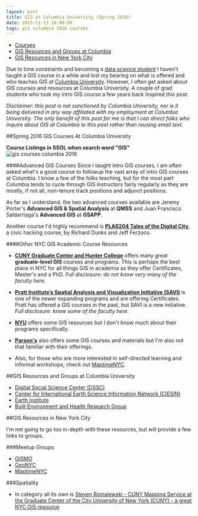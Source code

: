 ```yaml
---
layout: post
title: GIS at Columbia University (Spring 2016)
date: 2015-11-13 16:00:00
tags: gis columbia 2016 courses
---
```



* [Courses](#courses)
* [GIS Resources and Groups at Columbia](#resources)
* [GIS Resources in New York City](#nycgis)

Due to time constraints and becoming a [data science student](http://datascience.columbia.edu/) I haven't taught a GIS course in a while and lost my bearing on what is offered and who teaches GIS at [Columbia University](http://www.columbia.edu/). However, I often get asked about GIS courses and resources at Columbia University. A couple of grad students who took my intro GIS course a few years back inspired this post. 

*Disclaimer: this post is not sanctioned by Columbia University, nor is it being delivered in any way affiliated with my employment at Columbia University. The only benefit of this post for me is that I can direct folks who inquire about GIS at Columbia to this post rather than reusing email text.*

<a name="courses"></a>

##Spring 2016 GIS Courses At Columbia University

**Course Listings in SSOL when search word "GIS"**
![gis courses columbia 2016](https://raw.githubusercontent.com/nygeog/nygeog.github.com/master/_posts/img/gis-columbia-courses-2016.png)



####Advanced GIS Courses
Since I taught intro GIS courses, I am often asked what's a good course to followup the vast array of intro GIS courses at Columbia. I know a few of the folks teaching, but for the most part Columbia tends to cycle through GIS instructors fairly regularly as they are mostly, if not all, non-tenure track positions and adjunct positions. 

As far as I understand, the two advanced courses available are Jeremy Porter's **Advanced GIS & Spatial Analysis** at **QMSS** and Juan Francisco Saldarriaga's **Advanced GIS** at **GSAPP**. 

Another course I'd highly recommend is **[PLA6204 Tales of the Digital City](http://www.columbia.edu/cu/arch/courses/spring2016/#/)**, a civic hacking course, by Richard Dunks and Jeff Ferzoco.

####Other NYC GIS Academic Course Resources
* **[CUNY Graduate Center and Hunter College](http://www.geo.hunter.cuny.edu/)** offers many great **graduate-level GIS** courses and programs. This is perhaps the best place in NYC for all things GIS in academia as they offer Certificates, Master's and a PhD. *Full disclosure: do not know very many of the faculty here.*

* **[Pratt Institute’s Spatial Analysis and Visualization Initiative (SAVI)](https://www.pratt.edu/pratt-research-and-centers/spatial-analysis-visualization-initiative/)** is one of the newer expanding programs and are offering Certificates. Pratt has offered a GIS courses in the past, but SAVI is a new initiative. *Full disclosure: know some of the faculty here.*

* **[NYU](http://guides.nyu.edu/c.php?g=276822&p=1846136)** offers some GIS resources but I don't know much about their programs specifically.

* **[Parson's](http://piim.newschool.edu/research/geospatial-visualization)** also offers some GIS courses and materials but I'm also not that familiar with their offerings.

* Also, for those who are more interested in self-directed learning and informal workshops, check out [MaptimeNYC](http://www.meetup.com/Maptime-NYC/). 

<a name="resources"></a>

##GIS Resources and Groups at Columbia University

* [Digital Social Science Center (DSSC)](http://library.columbia.edu/locations/dssc/data.html)
* [Center for International Earth Science Information Network (CIESIN)](http://www.ciesin.org/gisservicecenter/)
* [Earth Institute](http://www.earthinstitute.columbia.edu/)
* [Built Environment and Health Research Group](http://beh.columbia.edu/)

<a name="nycgis"></a>

##GIS Resources in New York City

I'm not going to go too in-depth with these resources, but will provide a few links to groups. 

###Meetup Groups
* [GISMO](http://www.gismonyc.org/)
* [GeoNYC](http://www.meetup.com/geonyc/)
* [MaptimeNYC](http://www.meetup.com/Maptime-NYC/)

###Spatiality

* In category all its own is [Steven Romalewski - CUNY Mapping Service at the Graduate Center of the City University of New York (CUNY) - a great NYC GIS resource](http://spatialityblog.com/).




